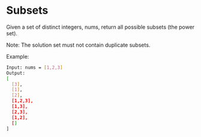 # Subsets

Given a set of distinct integers, nums, return all possible subsets (the power set).

Note: The solution set must not contain duplicate subsets.

Example:

```bash
Input: nums = [1,2,3]
Output:
[
  [3],
  [1],
  [2],
  [1,2,3],
  [1,3],
  [2,3],
  [1,2],
  []
]
```